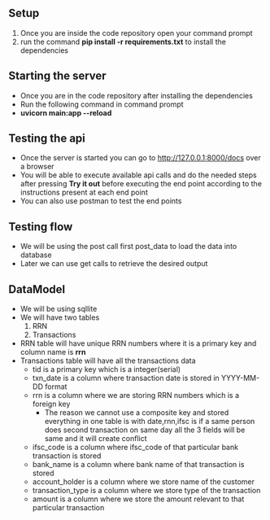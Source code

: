 ## Setup
1) Once you are inside the code repository open your command prompt
2) run the command **pip install -r requirements.txt** to install the dependencies

## Starting the server
- Once you are in the code repository after installing the dependencies
- Run the following command in command prompt
- **uvicorn main:app --reload**

## Testing the api
- Once the server is started you can go to http://127.0.0.1:8000/docs over a browser
- You will be able to execute available api calls and do the needed steps after pressing **Try it out** before executing the end point according to the instructions present at each end point
- You can also use postman to test the end points

## Testing flow
- We will be using the post call first post_data to load the data into database
- Later we can use get calls to retrieve the desired output

## DataModel
- We will be using sqllite
- We will have two tables 
  1) RRN
  2) Transactions
- RRN table will have unique RRN numbers where it is a primary key and column name is **rrn**
- Transactions table will have all the transactions data
  - tid is a primary key which is a integer(serial)
  - txn_date is a column where transaction date is stored in YYYY-MM-DD format
  - rrn is a column where we are storing RRN numbers which is a foreign key
    - The reason we cannot use a composite key and stored everything in one table is with date,rnn,ifsc is if a same person does second transaction on same day all the 3 fields will be same and it will create conflict
  - ifsc_code is a column where ifsc_code of that particular bank transaction is stored
  - bank_name is a column where bank name of that transaction is stored
  - account_holder is a column where we store name of the customer
  - transaction_type is a column where we store type of the transaction
  - amount is a column where we store the amount relevant to that particular transaction

